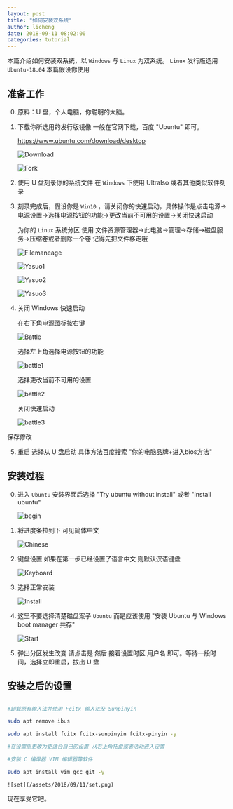 ```yaml
---
layout: post
title: "如何安装双系统"
author: licheng
date: 2018-09-11 08:02:00
categories: tutorial
---
```


本篇介绍如何安装双系统，以 `Windows` 与 `Linux` 为双系统。 `Linux` 发行版选用 `Ubuntu-18.04` 本篇假设你使用 

## 准备工作

0. 原料：U 盘，个人电脑，你聪明的大脑。

1. 下载你所选用的发行版镜像 一般在官网下载，百度 "Ubuntu" 即可。

	<https://www.ubuntu.com/download/desktop>

	![Download]({{site.baseurl}}/assets/2018/09/11/Download.png)
	
	![Fork](/assets/2018/03/24/fork.png)

2. 使用 U 盘刻录你的系统文件 在 `Windows` 下使用 UltraIso 或者其他类似软件刻录

3. 刻录完成后，假设你是 `Win10` ，请关闭你的快速启动，具体操作是点击电源->电源设置->选择电源按钮的功能->更改当前不可用的设置->关闭快速启动

	为你的 `Linux` 系统分区 使用 文件资源管理器->此电脑->管理->存储->磁盘服务->压缩卷或者删除一个卷 记得先把文件移走哦
	
	![Filemaneage](/assets/2018/09/11/Filemaneage.jpg)

	![Yasuo1](/assets/2018/09/11/Yasuo1.jpg)

	![Yasuo2](/assets/2018/09/11/Yasuo2.jpg)

	![Yasuo3](/assets/2018/09/11/Yasuo3.jpg)

4. 关闭 Windows 快速启动 

	在右下角电源图标按右键

	![Battle](/assets/2018/09/11/Battle.jpg)

	选择左上角选择电源按钮的功能

	![battle1](/assets/2018/09/11/battle1.jpg)

	 选择更改当前不可用的设置

	![battle2](/assets/2018/09/11/battle2.jpg)

	关闭快速启动

	![battle3](/assets/2018/09/11/battle3.jpg)

保存修改

5. 重启 选择从 U 盘启动 具体方法百度搜索 "你的电脑品牌+进入bios方法"

## 安装过程

0. 进入 `Ubuntu` 安装界面后选择 "Try ubuntu without install" 或者 "Install ubuntu"

	![begin](/assets/2018/09/11/begin.png)

1. 将进度条拉到下 可见简体中文

	![Chinese](/assets/2018/09/11/Chinese.png)

2. 键盘设置 如果在第一步已经设置了语言中文 则默认汉语键盘

	![Keyboard](/assets/2018/09/11/Keyboard.png)

3. 选择正常安装

	![Install](/assets/2018/09/11/Install.png)

4. 这里不要选择清楚磁盘案子 `Ubuntu` 而是应该使用 "安装 Ubuntu 与 Windows boot manager 共存"

	![Start](/assets/2018/09/11/Start.png)

5. 弹出分区发生改变 请点击是 然后 接着设置时区 用户名 即可。等待一段时间，选择立即重启，拔出 U 盘

## 安装之后的设置

```bash

#卸载原有输入法并使用 Fcitx 输入法及 Sunpinyin 

sudo apt remove ibus

sudo apt install fcitx fcitx-sunpinyin fcitx-pinyin -y

#在设置里更改为更适合自己的设置 从右上角托盘或者活动进入设置

#安装 C 编译器 VIM 编辑器等软件

sudo apt install vim gcc git -y
```

	![set](/assets/2018/09/11/set.png)

现在享受它吧。
